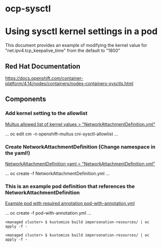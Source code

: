 # ocp-sysctl
# Using sysctl kernel settings in a pod
This document provides an example of modifying the kernel value for "net.ipv4.tcp_keepalive_time" from the default to "1800"

## Red Hat Documentation
https://docs.openshift.com/container-platform/4.14/nodes/containers/nodes-containers-sysctls.html

## Components

### Add kernel setting to the allowlist
[Multus allowed list of kernel values > "NetworkAttachmentDefinition.yml"](cm-cni-sysctl-allowlist.yml)

...
oc edit cm -n openshift-multus cni-sysctl-allowlist 
...

### Create NetworkAttachmentDefinition (Change namespace in the yaml!)
[NetworkAttachmentDefinition yaml > "NetworkAttachmentDefinition.yml"](NetworkAttachmentDefinition.yml)

...
oc create -f NetworkAttachmentDefinition.yml 
...

### This is an example pod definition that references the NetworkAttachmentDefinition
[Example pod with required annotation pod-with-annotation.yml](pod-with-annotation.yml)

...
oc create -f pod-with-annotation.yml
...

```
<managed cluster> $ kustomize build impersonation-resources/ | oc apply -f -
```



```
<managed cluster> $ kustomize build impersonation-resources/ | oc apply -f -
```
